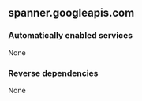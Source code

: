 ## spanner.googleapis.com

### Automatically enabled services

None

### Reverse dependencies

None
